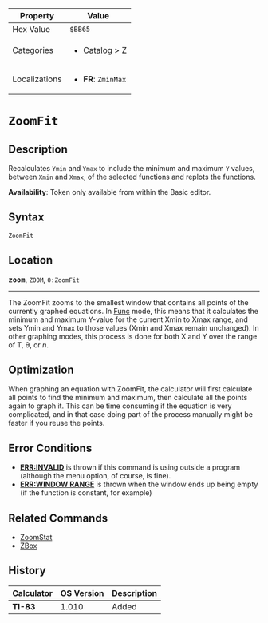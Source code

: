 | Property      | Value |
|---------------|-------|
| Hex Value     | `$BB65`|
| Categories    | <ul><li>[Catalog](<../categories/Catalog.md>) > [Z](<../categories/Catalog.md#Z>)</li></ul> |
| Localizations | <ul><li><b>FR</b>: `ZminMax`</li></ul> |

# `ZoomFit`

## Description
Recalculates `Ymin` and `Ymax` to include the minimum and maximum `Y` values, between `Xmin` and `Xmax`, of the selected functions and replots the functions.


<b>Availability</b>: Token only available from within the Basic editor.

## Syntax
`ZoomFit`

## Location
<tt><kbd><b>zoom</b></kbd></tt>, `ZOOM`, `0:ZoomFit`
<hr>

The ZoomFit zooms to the smallest window that contains all points of the currently graphed equations. In [Func](Func.md) mode, this means that it calculates the minimum and maximum Y-value for the current Xmin to Xmax range, and sets Ymin and Ymax to those values (Xmin and Xmax remain unchanged). In other graphing modes, this process is done for both X and Y over the range of T, θ, or _n_.

## Optimization

When graphing an equation with ZoomFit, the calculator will first calculate all points to find the minimum and maximum, then calculate all the points again to graph it. This can be time consuming if the equation is very complicated, and in that case doing part of the process manually might be faster if you reuse the points.

## Error Conditions

*   **[ERR:INVALID](errors#invalid)** is thrown if this command is using outside a program (although the menu option, of course, is fine).
*   **[ERR:WINDOW RANGE](errors#windowrange)** is thrown when the window ends up being empty (if the function is constant, for example)

## Related Commands

*   [ZoomStat](ZoomStat.md)
*   [ZBox](ZBox.md)

## History
| Calculator | OS Version | Description |
|------------|------------|-------------|
| <b>TI-83</b> | 1.010 | Added |


